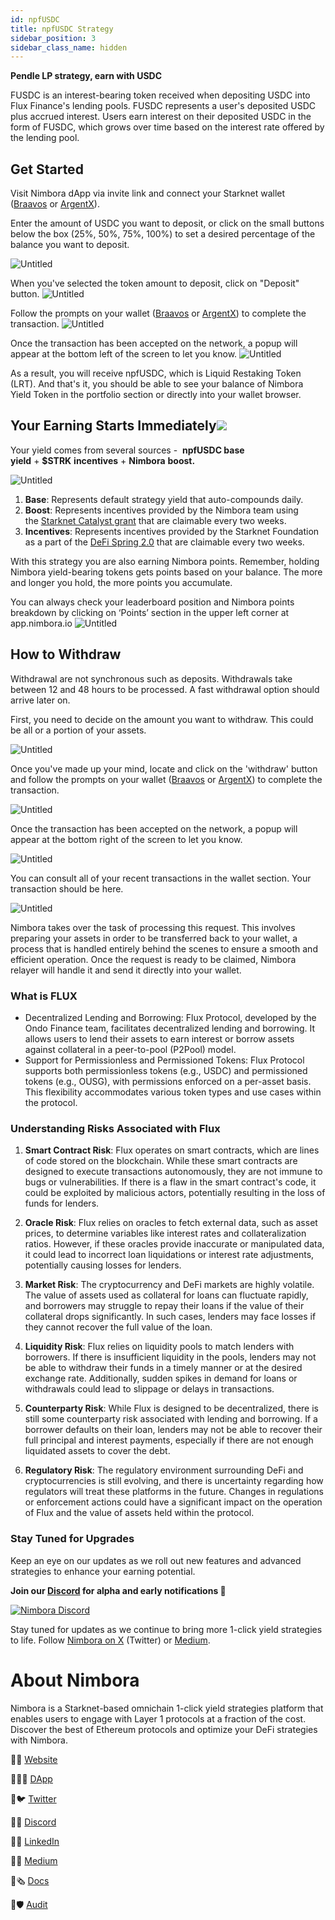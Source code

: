 ```yaml
---
id: npfUSDC 
title: npfUSDC Strategy
sidebar_position: 3
sidebar_class_name: hidden
---
```


**Pendle LP strategy, earn with USDC** 

FUSDC is an interest-bearing token received when depositing USDC into Flux Finance's lending pools. FUSDC represents a user's deposited USDC plus accrued interest. Users earn interest on their deposited USDC in the form of FUSDC, which grows over time based on the interest rate offered by the lending pool.


## Get Started[](https://docs.nimbora.io/docs/concepts/products/earn/pendle_lp_integration/npfUSDC#get-started)

Visit Nimbora dApp via invite link and connect your Starknet wallet ([Braavos](https://braavos.app/) or [ArgentX](https://argent.xyz/)).

Enter the amount of USDC you want to deposit, or click on the small buttons below the box (25%, 50%, 75%, 100%) to set a desired percentage of the balance you want to deposit.

![Untitled](../../../../../static/content/strategy_npfusdc/main.png)


When you've selected the token amount to deposit, click on "Deposit" button. 
![Untitled](../../../../../static/content/strategy_npfusdc/deposit.png)

Follow the prompts on your wallet ([Braavos](https://braavos.app/) or [ArgentX](https://argent.xyz/)) to complete the transaction.
![Untitled](../../../../../static/content/strategy_npfusdc/deposit_confirm.png)


Once the transaction has been accepted on the network, a popup will appear at the bottom left of the screen to let you know.
![Untitled](../../../../../static/content/strategy_npfusdc/deposit_accepted.png)


As a result, you will receive npfUSDC, which is Liquid Restaking Token (LRT). And that's it, you should be able to see your balance of Nimbora Yield Token in the portfolio section or directly into your wallet browser.


## Your Earning Starts Immediately![](https://docs.nimbora.io/docs/concepts/products/earn/pendle_lp_integration/npfUSDC#your-earning-starts-immediately)

Your yield comes from several sources -  **npfUSDC base yield** + **$STRK** **incentives** + **Nimbora** **boost.**

![Untitled](../../../../../static/content/strategy_npfusdc/main.png)


1. **Base**: Represents default strategy yield that auto-compounds daily. 
2. **Boost**: Represents incentives provided by the Nimbora team using the [Starknet Catalyst grant](https://medium.com/@Nimbora/nimbora-and-starknet-catalyst-program-14cc7f2f1ab5) that are claimable every two weeks.
3. **Incentives**: Represents incentives provided by the Starknet Foundation as a part of the [DeFi Spring 2.0](https://medium.com/@Nimbora/introducing-defi-spring-2-0-bigger-bolder-better-364bb96b02d6) that are claimable every two weeks.

With this strategy you are also earning Nimbora points. 
Remember, holding Nimbora yield-bearing tokens gets points based on your balance. The more and longer you hold, the more points you accumulate.

You can always check your leaderboard position and Nimbora points breakdown by clicking on ‘Points’ section in the upper left corner at app.nimbora.io
![Untitled](../../../../../static/content/strategy_npfusdc/points.png)



## How to Withdraw[](https://docs.nimbora.io/docs/concepts/products/earn/pendle_lp_integration/npfUSDC#how-to-withdraw)

Withdrawal are not synchronous such as deposits.  Withdrawals take between 12 and 48 hours to be processed. A fast withdrawal option should arrive later on. 

First, you need to decide on the amount you want to withdraw. This could be all or a portion of your assets.

![Untitled](../../../../../static/content/strategy_npfusdc/withdraw.png)


Once you've made up your mind, locate and click on the 'withdraw' button and follow the prompts on your wallet ([Braavos](https://braavos.app/) or [ArgentX](https://argent.xyz/)) to complete the transaction.

![Untitled](../../../../../static/content/strategy_npfusdc/withdraw_confirm.png)

Once the transaction has been accepted on the network, a popup will appear at the bottom right of the screen to let you know.

![Untitled](../../../../../static/content/strategy_npfusdc/withdraw_accepted.png)


You can consult all of your recent transactions in the wallet section. Your transaction should be here. 


![Untitled](../../../../../static/content/strategy_npfusdc/recent.png)

Nimbora takes over the task of processing this request. This involves preparing your assets in order to be transferred back to your wallet, a process that is handled entirely behind the scenes to ensure a smooth and efficient operation. Once the request is ready to be claimed, Nimbora relayer will handle it and send it directly into your wallet.

### What is FLUX

  - Decentralized Lending and Borrowing: Flux Protocol, developed by the Ondo Finance team, facilitates decentralized lending and borrowing. It allows users to lend their assets to earn interest or borrow assets against collateral in a peer-to-pool (P2Pool) model.
  - Support for Permissionless and Permissioned Tokens: Flux Protocol supports both permissionless tokens (e.g., USDC) and permissioned tokens (e.g., OUSG), with permissions enforced on a per-asset basis. This flexibility accommodates various token types and use cases within the protocol.

### Understanding Risks Associated with Flux


1. **Smart Contract Risk**: Flux operates on smart contracts, which are lines of code stored on the blockchain. While these smart contracts are designed to execute transactions autonomously, they are not immune to bugs or vulnerabilities. If there is a flaw in the smart contract's code, it could be exploited by malicious actors, potentially resulting in the loss of funds for lenders.

2. **Oracle Risk**: Flux relies on oracles to fetch external data, such as asset prices, to determine variables like interest rates and collateralization ratios. However, if these oracles provide inaccurate or manipulated data, it could lead to incorrect loan liquidations or interest rate adjustments, potentially causing losses for lenders.

3. **Market Risk**: The cryptocurrency and DeFi markets are highly volatile. The value of assets used as collateral for loans can fluctuate rapidly, and borrowers may struggle to repay their loans if the value of their collateral drops significantly. In such cases, lenders may face losses if they cannot recover the full value of the loan.

4. **Liquidity Risk**: Flux relies on liquidity pools to match lenders with borrowers. If there is insufficient liquidity in the pools, lenders may not be able to withdraw their funds in a timely manner or at the desired exchange rate. Additionally, sudden spikes in demand for loans or withdrawals could lead to slippage or delays in transactions.

5. **Counterparty Risk**: While Flux is designed to be decentralized, there is still some counterparty risk associated with lending and borrowing. If a borrower defaults on their loan, lenders may not be able to recover their full principal and interest payments, especially if there are not enough liquidated assets to cover the debt.

6. **Regulatory Risk**: The regulatory environment surrounding DeFi and cryptocurrencies is still evolving, and there is uncertainty regarding how regulators will treat these platforms in the future. Changes in regulations or enforcement actions could have a significant impact on the operation of Flux and the value of assets held within the protocol.


### Stay Tuned for Upgrades

Keep an eye on our updates as we roll out new features and advanced strategies to enhance your earning potential.

**Join our [Discord](http://discord.gg/nimbora) for alpha and early notifications 🚀**

[![Nimbora Discord](../../../../../static/content/stategy_sstrk/Discord.png)](https://discord.gg/nimbora) 


Stay tuned for updates as we continue to bring more 1-click yield strategies to life. Follow [Nimbora on X](https://x.com/Nimbora_) (Twitter) or [Medium](https://medium.com/@Nimbora).

# **About Nimbora**

Nimbora is a Starknet-based omnichain 1-click yield strategies platform that enables users to engage with Layer 1 protocols at a fraction of the cost. Discover the best of Ethereum protocols and optimize your DeFi strategies with Nimbora.

🐧🌐 [Website](https://www.nimbora.io/)

🐧👨‍💻 [DApp](https://app.nimbora.io/)

🐧🐦 [Twitter](https://twitter.com/Nimbora_)

🐧👋 [Discord](http://discord.gg/nimbora)

🐧💼 [LinkedIn](https://www.linkedin.com/company/nimbora/)

🐧📖 [Medium](https://medium.com/@Nimbora)

🐧🗞️ [Docs](https://docs.nimbora.io/)

🐧🛡 [Audit](https://github.com/0xSpaceShard/nimbora_audit_report_yield_dex/blob/main/Nimbora%20Audit%20Report.pdf)